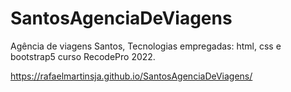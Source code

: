 # SantosAgenciaDeViagens
Agência de viagens Santos, Tecnologias empregadas: html, css e bootstrap5 curso RecodePro 2022.

https://rafaelmartinsja.github.io/SantosAgenciaDeViagens/
